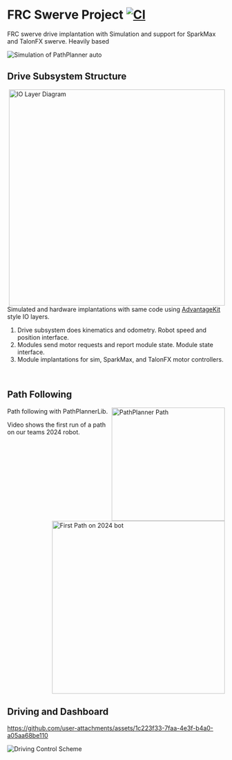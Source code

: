 
# FRC Swerve Project [![CI](https://github.com/MichaelLesirge/frc-swerve-drive/actions/workflows/main.yml/badge.svg)](https://github.com/MichaelLesirge/frc-swerve-drive/actions/workflows/main.yml)

FRC swerve drive implantation with Simulation and support for SparkMax and TalonFX swerve. Heavily based 

![Simulation of PathPlanner auto](https://github.com/user-attachments/assets/c266b861-9b09-45b3-a346-0fe8aa7c53b7)

## Drive Subsystem Structure

<img width="500" align="right" alt="IO Layer Diagram" src="https://github.com/user-attachments/assets/4af16fb7-9e0d-4936-b4a5-197d76bf141f" />

Simulated and hardware implantations with same code using [AdvantageKit](https://docs.advantagekit.org/data-flow/recording-inputs/io-interfaces) style IO layers.

<ol>
  <li>Drive subsystem does kinematics and odometry. Robot speed and position interface.</li>

  <li>Modules send motor requests and report module state. Module state interface.</li>

  <li>Module implantations for sim, SparkMax, and TalonFX motor controllers.</li>
</ol>

<br clear="right"/>

## Path Following

<img width="262" align="right" alt="PathPlanner Path" src="https://github.com/user-attachments/assets/5cd3b558-cc02-4c64-b1a7-37ac9434c72f" />
<img height="400" align="right" alt="First Path on 2024 bot" src="https://github.com/user-attachments/assets/51adb902-5abe-4c4c-bdb0-0999041a0d14" />
<p>
  Path following with PathPlannerLib.

  Video shows the first run of a path on our teams 2024 robot.
</p>


<br clear="right"/>

## Driving and Dashboard

https://github.com/user-attachments/assets/1c223f33-7faa-4e3f-b4a0-a05aa68be110

<img alt="Driving Control Scheme" src="https://github.com/user-attachments/assets/6b437824-4644-4ec0-b994-04d90ce4a73f" />
